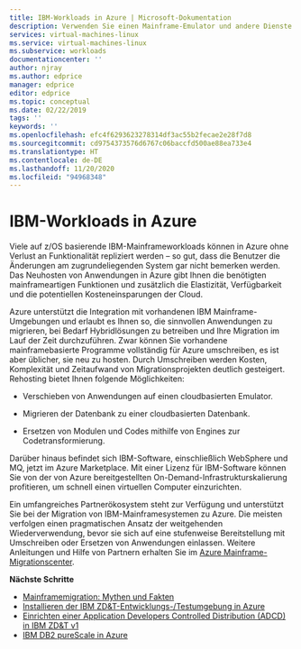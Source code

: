 ```yaml
---
title: IBM-Workloads in Azure | Microsoft-Dokumentation
description: Verwenden Sie einen Mainframe-Emulator und andere Dienste von Microsoft-Partnern, um Ihre IBM z/OS-Workloads mithilfe von Microsoft Azure neu zu hosten.
services: virtual-machines-linux
ms.service: virtual-machines-linux
ms.subservice: workloads
documentationcenter: ''
author: njray
ms.author: edprice
manager: edprice
editor: edprice
ms.topic: conceptual
ms.date: 02/22/2019
tags: ''
keywords: ''
ms.openlocfilehash: efc4f6293623278314df3ac55b2fecae2e28f7d8
ms.sourcegitcommit: cd9754373576d6767c06baccfd500ae88ea733e4
ms.translationtype: HT
ms.contentlocale: de-DE
ms.lasthandoff: 11/20/2020
ms.locfileid: "94968348"
---
```

# <a name="ibm-workloads-on-azure"></a>IBM-Workloads in Azure

Viele auf z/OS basierende IBM-Mainframeworkloads können in Azure ohne Verlust an Funktionalität repliziert werden – so gut, dass die Benutzer die Änderungen am zugrundeliegenden System gar nicht bemerken werden. Das Neuhosten von Anwendungen in Azure gibt Ihnen die benötigten mainframeartigen Funktionen und zusätzlich die Elastizität, Verfügbarkeit und die potentiellen Kosteneinsparungen der Cloud.

Azure unterstützt die Integration mit vorhandenen IBM Mainframe-Umgebungen und erlaubt es Ihnen so, die sinnvollen Anwendungen zu migrieren, bei Bedarf Hybridlösungen zu betreiben und Ihre Migration im Lauf der Zeit durchzuführen. Zwar können Sie vorhandene mainframebasierte Programme vollständig für Azure umschreiben, es ist aber üblicher, sie neu zu hosten. Durch Umschreiben werden Kosten, Komplexität und Zeitaufwand von Migrationsprojekten deutlich gesteigert. Rehosting bietet Ihnen folgende Möglichkeiten:

- Verschieben von Anwendungen auf einen cloudbasierten Emulator.

- Migrieren der Datenbank zu einer cloudbasierten Datenbank.

- Ersetzen von Modulen und Codes mithilfe von Engines zur Codetransformierung.

Darüber hinaus befindet sich IBM-Software, einschließlich WebSphere und MQ, jetzt im Azure Marketplace. Mit einer Lizenz für IBM-Software können Sie von der von Azure bereitgestellten On-Demand-Infrastrukturskalierung profitieren, um schnell einen virtuellen Computer einzurichten.

Ein umfangreiches Partnerökosystem steht zur Verfügung und unterstützt Sie bei der Migration von IBM-Mainframesystemen zu Azure. Die meisten verfolgen einen pragmatischen Ansatz der weitgehenden Wiederverwendung, bevor sie sich auf eine stufenweise Bereitstellung mit Umschreiben oder Ersetzen von Anwendungen einlassen. Weitere Anleitungen und Hilfe von Partnern erhalten Sie im [Azure Mainframe-Migrationscenter](https://azure.microsoft.com/migration/mainframe/).

**Nächste Schritte**

- [Mainframemigration: Mythen und Fakten](/azure/architecture/cloud-adoption/infrastructure/mainframe-migration/myths-and-facts)
- [Installieren der IBM ZD&T-Entwicklungs-/Testumgebung in Azure](./install-ibm-z-environment.md)
- [Einrichten einer Application Developers Controlled Distribution (ADCD) in IBM ZD&T v1](./demo.md)
- [IBM DB2 pureScale in Azure](../../../linux/ibm-db2-purescale-azure.md)
